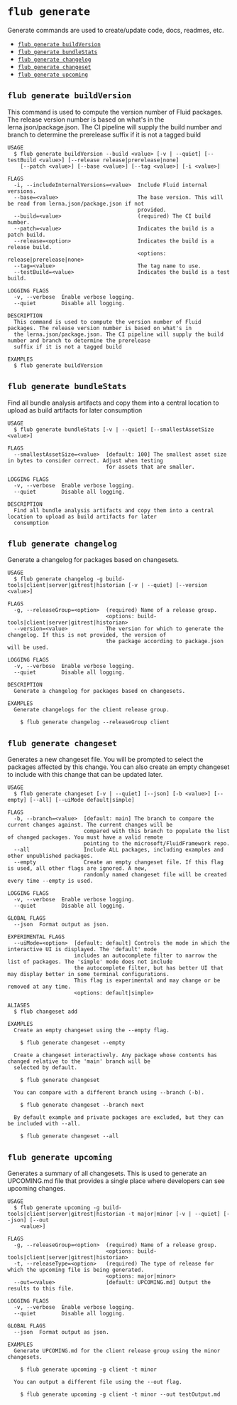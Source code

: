 `flub generate`
===============

Generate commands are used to create/update code, docs, readmes, etc.

* [`flub generate buildVersion`](#flub-generate-buildversion)
* [`flub generate bundleStats`](#flub-generate-bundlestats)
* [`flub generate changelog`](#flub-generate-changelog)
* [`flub generate changeset`](#flub-generate-changeset)
* [`flub generate upcoming`](#flub-generate-upcoming)

## `flub generate buildVersion`

This command is used to compute the version number of Fluid packages. The release version number is based on what's in the lerna.json/package.json. The CI pipeline will supply the build number and branch to determine the prerelease suffix if it is not a tagged build

```
USAGE
  $ flub generate buildVersion --build <value> [-v | --quiet] [--testBuild <value>] [--release release|prerelease|none]
    [--patch <value>] [--base <value>] [--tag <value>] [-i <value>]

FLAGS
  -i, --includeInternalVersions=<value>  Include Fluid internal versions.
  --base=<value>                         The base version. This will be read from lerna.json/package.json if not
                                         provided.
  --build=<value>                        (required) The CI build number.
  --patch=<value>                        Indicates the build is a patch build.
  --release=<option>                     Indicates the build is a release build.
                                         <options: release|prerelease|none>
  --tag=<value>                          The tag name to use.
  --testBuild=<value>                    Indicates the build is a test build.

LOGGING FLAGS
  -v, --verbose  Enable verbose logging.
  --quiet        Disable all logging.

DESCRIPTION
  This command is used to compute the version number of Fluid packages. The release version number is based on what's in
  the lerna.json/package.json. The CI pipeline will supply the build number and branch to determine the prerelease
  suffix if it is not a tagged build

EXAMPLES
  $ flub generate buildVersion
```

## `flub generate bundleStats`

Find all bundle analysis artifacts and copy them into a central location to upload as build artifacts for later consumption

```
USAGE
  $ flub generate bundleStats [-v | --quiet] [--smallestAssetSize <value>]

FLAGS
  --smallestAssetSize=<value>  [default: 100] The smallest asset size in bytes to consider correct. Adjust when testing
                               for assets that are smaller.

LOGGING FLAGS
  -v, --verbose  Enable verbose logging.
  --quiet        Disable all logging.

DESCRIPTION
  Find all bundle analysis artifacts and copy them into a central location to upload as build artifacts for later
  consumption
```

## `flub generate changelog`

Generate a changelog for packages based on changesets.

```
USAGE
  $ flub generate changelog -g build-tools|client|server|gitrest|historian [-v | --quiet] [--version <value>]

FLAGS
  -g, --releaseGroup=<option>  (required) Name of a release group.
                               <options: build-tools|client|server|gitrest|historian>
  --version=<value>            The version for which to generate the changelog. If this is not provided, the version of
                               the package according to package.json will be used.

LOGGING FLAGS
  -v, --verbose  Enable verbose logging.
  --quiet        Disable all logging.

DESCRIPTION
  Generate a changelog for packages based on changesets.

EXAMPLES
  Generate changelogs for the client release group.

    $ flub generate changelog --releaseGroup client
```

## `flub generate changeset`

Generates a new changeset file. You will be prompted to select the packages affected by this change. You can also create an empty changeset to include with this change that can be updated later.

```
USAGE
  $ flub generate changeset [-v | --quiet] [--json] [-b <value>] [--empty] [--all] [--uiMode default|simple]

FLAGS
  -b, --branch=<value>  [default: main] The branch to compare the current changes against. The current changes will be
                        compared with this branch to populate the list of changed packages. You must have a valid remote
                        pointing to the microsoft/FluidFramework repo.
  --all                 Include ALL packages, including examples and other unpublished packages.
  --empty               Create an empty changeset file. If this flag is used, all other flags are ignored. A new,
                        randomly named changeset file will be created every time --empty is used.

LOGGING FLAGS
  -v, --verbose  Enable verbose logging.
  --quiet        Disable all logging.

GLOBAL FLAGS
  --json  Format output as json.

EXPERIMENTAL FLAGS
  --uiMode=<option>  [default: default] Controls the mode in which the interactive UI is displayed. The 'default' mode
                     includes an autocomplete filter to narrow the list of packages. The 'simple' mode does not include
                     the autocomplete filter, but has better UI that may display better in some terminal configurations.
                     This flag is experimental and may change or be removed at any time.
                     <options: default|simple>

ALIASES
  $ flub changeset add

EXAMPLES
  Create an empty changeset using the --empty flag.

    $ flub generate changeset --empty

  Create a changeset interactively. Any package whose contents has changed relative to the 'main' branch will be
  selected by default.

    $ flub generate changeset

  You can compare with a different branch using --branch (-b).

    $ flub generate changeset --branch next

  By default example and private packages are excluded, but they can be included with --all.

    $ flub generate changeset --all
```

## `flub generate upcoming`

Generates a summary of all changesets. This is used to generate an UPCOMING.md file that provides a single place where developers can see upcoming changes.

```
USAGE
  $ flub generate upcoming -g build-tools|client|server|gitrest|historian -t major|minor [-v | --quiet] [--json] [--out
    <value>]

FLAGS
  -g, --releaseGroup=<option>  (required) Name of a release group.
                               <options: build-tools|client|server|gitrest|historian>
  -t, --releaseType=<option>   (required) The type of release for which the upcoming file is being generated.
                               <options: major|minor>
  --out=<value>                [default: UPCOMING.md] Output the results to this file.

LOGGING FLAGS
  -v, --verbose  Enable verbose logging.
  --quiet        Disable all logging.

GLOBAL FLAGS
  --json  Format output as json.

EXAMPLES
  Generate UPCOMING.md for the client release group using the minor changesets.

    $ flub generate upcoming -g client -t minor

  You can output a different file using the --out flag.

    $ flub generate upcoming -g client -t minor --out testOutput.md
```

